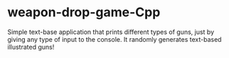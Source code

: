 # weapon-drop-game-Cpp

Simple text-base application that prints different types of guns, just by giving any type of input to the console. It randomly generates text-based illustrated guns!
